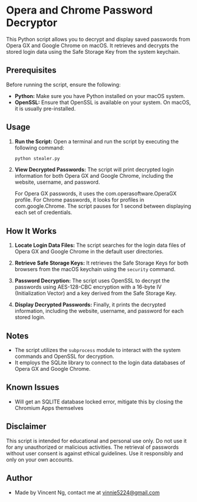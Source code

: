 # Opera and Chrome Password Decryptor

This Python script allows you to decrypt and display saved passwords from Opera GX and Google Chrome on macOS. It retrieves and decrypts the stored login data using the Safe Storage Key from the system keychain.

## Prerequisites

Before running the script, ensure the following:

- **Python:** Make sure you have Python installed on your macOS system.
- **OpenSSL:** Ensure that OpenSSL is available on your system. On macOS, it is usually pre-installed.

## Usage

1. **Run the Script:**
   Open a terminal and run the script by executing the following command:

   ```bash
   python stealer.py
   ```

2. **View Decrypted Passwords:**
    The script will print decrypted login information for both Opera GX and Google Chrome, including the website, username, and password.

    For Opera GX passwords, it uses the com.operasoftware.OperaGX profile.
    For Chrome passwords, it looks for profiles in com.google.Chrome.
    The script pauses for 1 second between displaying each set of credentials.

## How It Works

1. **Locate Login Data Files:**
   The script searches for the login data files of Opera GX and Google Chrome in the default user directories.

2. **Retrieve Safe Storage Keys:**
   It retrieves the Safe Storage Keys for both browsers from the macOS keychain using the `security` command.

3. **Password Decryption:**
   The script uses OpenSSL to decrypt the passwords using AES-128-CBC encryption with a 16-byte IV (Initialization Vector) and a key derived from the Safe Storage Key.

4. **Display Decrypted Passwords:**
   Finally, it prints the decrypted information, including the website, username, and password for each stored login.

## Notes

- The script utilizes the `subprocess` module to interact with the system commands and OpenSSL for decryption.
- It employs the SQLite library to connect to the login data databases of Opera GX and Google Chrome.

## Known Issues

- Will get an SQLITE database locked error, mitigate this by closing the Chromium Apps themselves

## Disclaimer

This script is intended for educational and personal use only. Do not use it for any unauthorized or malicious activities. The retrieval of passwords without user consent is against ethical guidelines. Use it responsibly and only on your own accounts.

## Author

- Made by Vincent Ng, contact me at [vinnie5224@gmail.com](mailto:vinnie5224@gmail.com)
